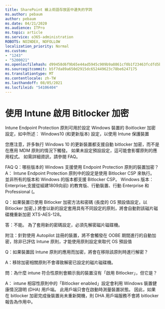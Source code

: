 ```yaml
---
title: SharePoint 線上術語存放區中遺失的字詞
ms.author: pebaum
author: pebaum
ms.date: 04/21/2020
ms.audience: ITPro
ms.topic: article
ms.service: o365-administration
ROBOTS: NOINDEX, NOFOLLOW
localization_priority: Normal
ms.custom:
- "1243"
- "5200021"
ms.openlocfilehash: d99458d6f9b65e44ad5945c909b9a8861cf0b1f23463fcdfd5b8351b1c08d670
ms.sourcegitcommit: b5f7da89a650d2915dc652449623c78be6247175
ms.translationtype: MT
ms.contentlocale: zh-TW
ms.lasthandoff: 08/05/2021
ms.locfileid: "54106404"
---
```

# <a name="enabling-bitlocker-encryption-with-intune"></a>使用 Intune 啟用 Bitlocker 加密

Intune Endpoint Protection 原則可用於設定 Windows 裝置的 Boitlocker 加密設定，如中所述： Windows10 (和更新版本) 設定，以使用 Intune 保護裝置

您應注意，許多執行 Windows 10 的更新裝置都支援自動 bitlocker 加密，而不是在應用 MDM 原則的情況下觸發。 如果未設定預設設定，這可能會影響原則的應用程式。 如需詳細資訊，請參閱 FAQ。


FAQ Q：哪些版本的 Windows 支援使用 Endpoint Protection 原則的裝置加密？
A： Intune Endpoint Protection 原則中的設定是使用 Bitlocker CSP 來執行。  並非所有的版本和 Windows 的版本都支援 Bitlocker CSP。 Windows 版本： Enterprise;支援從組建1809向前) 的教育版、行動裝置、行動 Enterprise 和 Professional (。




Q：如果裝置已使用 Bitlocker 加密方法和密碼 (長度的 OS 預設值設定，以 Bitlocker 加密，) 將會以新的設定套用具有不同設定的原則，將會自動對該磁片磁碟機重新加密 XTS-AES-128。

答：不能。 為了套用新的密碼設定，必須先解密磁片磁碟機。

附注：針對使用 Autopilot 註冊的裝置，將不會觸發在 OOBE 期間進行的自動加密，除非已評估 Intune 原則，才能使用原則設定來取代 OS 預設值




Q：如果裝置因 Intune 原則的應用而加密，將會在移除該原則時進行解密？

A：移除加密相關原則不會導致解密已設定的磁片磁碟機。




問：為什麼 intune 符合性原則會顯示我的裝置沒有「啟用 Bitlocker」，但它是？

A： intune 相容性原則中的「Bitlocker enabled」設定會利用 Windows 裝置健康情況證明 (DHA) 用戶端。 此用戶端只會在啟動時測量裝置狀態。 因此，如果在 bitlocker 加密完成後裝置尚未重新開機，則 DHA 用戶端服務不會將 bitlocker 報告為作用中。